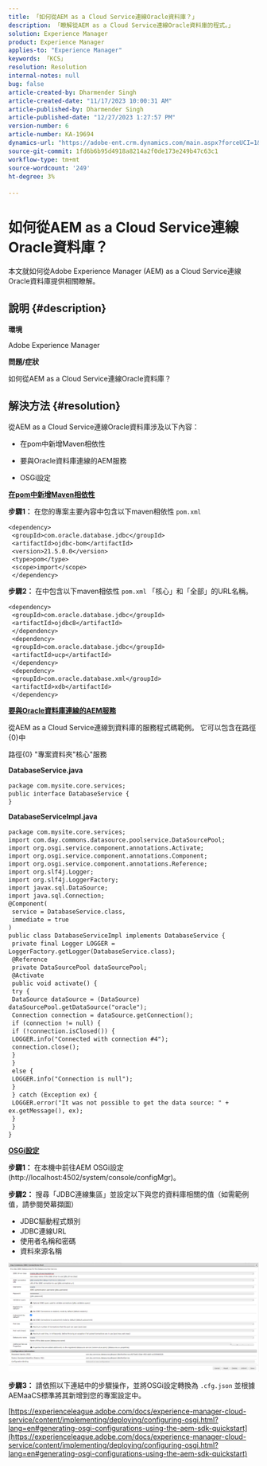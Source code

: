 ```yaml
---
title: 「如何從AEM as a Cloud Service連線Oracle資料庫？」
description: 「瞭解從AEM as a Cloud Service連線Oracle資料庫的程式。」
solution: Experience Manager
product: Experience Manager
applies-to: "Experience Manager"
keywords: 「KCS」
resolution: Resolution
internal-notes: null
bug: false
article-created-by: Dharmender Singh
article-created-date: "11/17/2023 10:00:31 AM"
article-published-by: Dharmender Singh
article-published-date: "12/27/2023 1:27:57 PM"
version-number: 6
article-number: KA-19694
dynamics-url: "https://adobe-ent.crm.dynamics.com/main.aspx?forceUCI=1&pagetype=entityrecord&etn=knowledgearticle&id=10959f1e-3085-ee11-8179-6045bd006239"
source-git-commit: 1fd6b6b95d4918a8214a2f0de173e249b47c63c1
workflow-type: tm+mt
source-wordcount: '249'
ht-degree: 3%

---
```


# 如何從AEM as a Cloud Service連線Oracle資料庫？


本文就如何從Adobe Experience Manager (AEM) as a Cloud Service連線Oracle資料庫提供相關瞭解。

## 說明 {#description}


<b>環境</b>

Adobe Experience Manager

<b>問題/症狀</b>

如何從AEM as a Cloud Service連線Oracle資料庫？


## 解決方法 {#resolution}


從AEM as a Cloud Service連線Oracle資料庫涉及以下內容：

- 在pom中新增Maven相依性

- 要與Oracle資料庫連線的AEM服務

- OSGi設定

<u><b>在pom中新增Maven相依性</b></u>

<b>步驟1：</b> 在您的專案主要內容中包含以下maven相依性 `pom.xml`


```
<dependency>
 <groupId>com.oracle.database.jdbc</groupId>
 <artifactId>ojdbc-bom</artifactId>
 <version>21.5.0.0</version>
 <type>pom</type>
 <scope>import</scope>
 </dependency>
```


<b>步驟2： </b>在中包含以下maven相依性 `pom.xml` 「核心」和「全部」的URL名稱。


```
<dependency>
 <groupId>com.oracle.database.jdbc</groupId>
 <artifactId>ojdbc8</artifactId>
 </dependency>
 <dependency>
 <groupId>com.oracle.database.jdbc</groupId>
 <artifactId>ucp</artifactId>
 </dependency>
 <dependency>
 <groupId>com.oracle.database.xml</groupId>
 <artifactId>xdb</artifactId>
 </dependency>
```


<u><b>要與Oracle資料庫連線的AEM服務</b></u>

從AEM as a Cloud Service連線到資料庫的服務程式碼範例。 它可以包含在路徑{0}中

路徑{0} &quot;專案資料夾&quot;核心&quot;服務

<b>DatabaseService.java</b>


```
package com.mysite.core.services;
public interface DatabaseService {
}
```


<b>DatabaseServiceImpl.java</b>


```
package com.mysite.core.services;
import com.day.commons.datasource.poolservice.DataSourcePool;
import org.osgi.service.component.annotations.Activate;
import org.osgi.service.component.annotations.Component;
import org.osgi.service.component.annotations.Reference;
import org.slf4j.Logger;
import org.slf4j.LoggerFactory;
import javax.sql.DataSource;
import java.sql.Connection;
@Component(
 service = DatabaseService.class,
 immediate = true
)
public class DatabaseServiceImpl implements DatabaseService {
 private final Logger LOGGER = LoggerFactory.getLogger(DatabaseService.class);
 @Reference
 private DataSourcePool dataSourcePool;
 @Activate
 public void activate() {
 try {
 DataSource dataSource = (DataSource) dataSourcePool.getDataSource("oracle");
 Connection connection = dataSource.getConnection();
 if (connection != null) {
 if (!connection.isClosed()) {
 LOGGER.info("Connected with connection #4");
 connection.close();
 }
 }
 else {
 LOGGER.info("Connection is null");
 }
 } catch (Exception ex) {
 LOGGER.error("It was not possible to get the data source: " + ex.getMessage(), ex);
 }
 }
}
```


<u><b>OSGi設定</b></u>

<b>步驟1：</b> 在本機中前往AEM OSGi設定(http://localhost:4502/system/console/configMgr)。

<b>步驟2：</b> 搜尋「JDBC連線集區」並設定以下與您的資料庫相關的值（如需範例值，請參閱熒幕擷圖）

- JDBC驅動程式類別
- JDBC連線URL
- 使用者名稱和密碼
- 資料來源名稱


![](assets/265e1a49-24dc-ec11-a7b6-0022480b073d.png)

<b>步驟3：</b> 請依照以下連結中的步驟操作，並將OSGi設定轉換為 `.cfg.json` 並根據AEMaaCS標準將其新增到您的專案設定中。

[https://experienceleague.adobe.com/docs/experience-manager-cloud-service/content/implementing/deploying/configuring-osgi.html?lang=en#generating-osgi-configurations-using-the-aem-sdk-quickstart](https://experienceleague.adobe.com/docs/experience-manager-cloud-service/content/implementing/deploying/configuring-osgi.html?lang=en#generating-osgi-configurations-using-the-aem-sdk-quickstart)
